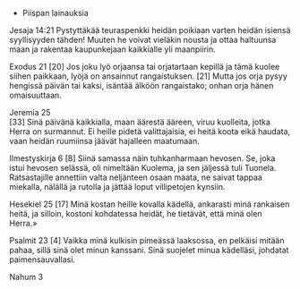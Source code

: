 * Piispan lainauksia

Jesaja 14:21
Pystyttäkää teuraspenkki heidän poikiaan varten heidän isiensä syyllisyyden tähden! Muuten he voivat vieläkin nousta ja ottaa haltuunsa maan ja rakentaa kaupunkejaan kaikkialle yli maanpiirin.

Exodus 21
[20] Jos joku lyö orjaansa tai orjatartaan kepillä ja tämä kuolee siihen paikkaan, lyöjä on ansainnut rangaistuksen.  [21] Mutta jos orja pysyy hengissä päivän tai kaksi, isäntää älköön rangaistako; onhan orja hänen omaisuuttaan. 

Jeremia 25    
[33] Sinä päivänä kaikkialla, maan äärestä ääreen, viruu kuolleita, jotka Herra on surmannut. Ei heille pidetä valittajaisia, ei heitä koota eikä haudata, vaan heidän ruumiinsa jäävät hajalleen maatumaan.

Ilmestyskirja 6
[8] Siinä samassa näin tuhkanharmaan hevosen. Se, joka istui hevosen selässä, oli nimeltään Kuolema, ja sen jäljessä tuli Tuonela. Ratsastajille annettiin valta neljänteen osaan maata, ne saivat tappaa miekalla, nälällä ja rutolla ja jättää loput villipetojen kynsiin.

Hesekiel 25
[17] Minä kostan heille kovalla kädellä, ankarasti minä rankaisen heitä, ja silloin, kostoni kohdatessa heidät, he tietävät, että minä olen Herra.»

Psalmit 23
[4] Vaikka minä kulkisin pimeässä laaksossa,
en pelkäisi mitään pahaa,
sillä sinä olet minun kanssani.
Sinä suojelet minua kädelläsi,
johdatat paimensauvallasi.

Nahum 3
